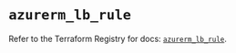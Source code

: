 # `azurerm_lb_rule`

Refer to the Terraform Registry for docs: [`azurerm_lb_rule`](https://registry.terraform.io/providers/hashicorp/azurerm/3.97.1/docs/resources/lb_rule).

